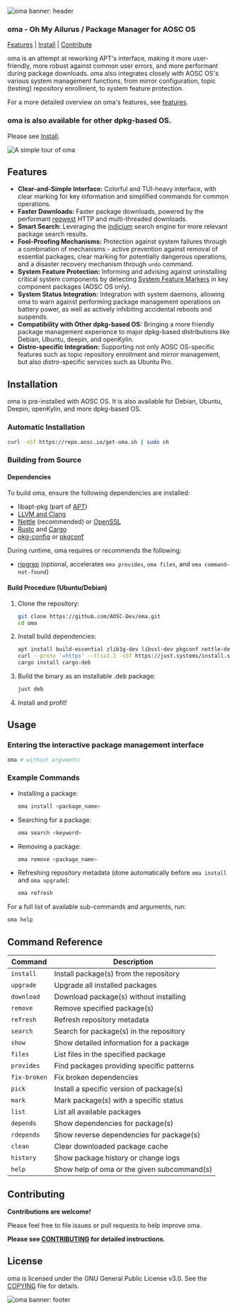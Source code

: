 ![oma banner: header](https://github.com/user-attachments/assets/f68316e1-d007-4586-a3e0-3d9a56c2dea4)

### oma - Oh My Ailurus / Package Manager for AOSC OS

[Features](#features) | [Install](#installation) | [Contribute](#contributing)

oma is an attempt at reworking APT's interface, making it more user-friendly, more robust against common user errors, and more performant during package downloads. oma also integrates closely with AOSC OS's various system management functions, from mirror configuration, topic (testing) repository enrollment, to system feature protection.

For a more detailed overview on oma's features, see [features](#Features).

### oma is also available for other dpkg-based OS.

Please see [Install](#installation).

![A simple tour of oma](/demo/tour.avif)

## Features

- **Clear-and-Simple Interface:** Colorful and TUI-heavy interface, with clear marking for key information and simplified commands for common operations.
- **Faster Downloads:** Faster package downloads, powered by the performant [reqwest](https://crates.io/crates/reqwest) HTTP and multi-threaded downloads.
- **Smart Search:** Leveraging the [indicium](https://crates.io/crates/indicium) search engine for more relevant package search results.
- **Fool-Proofing Mechanisms:** Protection against system failures through a combination of mechanisms - active prevention against removal of essential packages, clear marking for potentially dangerous operations, and a disaster recovery mechanism through `undo` command.
- **System Feature Protection:** Informing and advising against uninstalling critical system components by detecting [System Feature Markers](https://wiki.aosc.io/developer/packaging/feature-marking-guidelines/) in key component packages (AOSC OS only).
- **System Status Integration:** Integration with system daemons, allowing oma to warn against performing package management operations on battery power, as well as actively inhibiting accidental reboots and suspends.
- **Compatibility with Other dpkg-based OS:** Bringing a more friendly package management experience to major dpkg-based distributions like Debian, Ubuntu, deepin, and openKylin.
- **Distro-specific Integration:** Supporting not only AOSC OS-specific features such as topic repository enrollment and mirror management, but also distro-specific services such as Ubuntu Pro.

## Installation

oma is pre-installed with AOSC OS. It is also available for Debian, Ubuntu, Deepin, openKylin, and more dpkg-based OS.

### Automatic Installation

```bash
curl -sSf https://repo.aosc.io/get-oma.sh | sudo sh
```

### Building from Source

#### Dependencies

To build oma, ensure the following dependencies are installed:

- libapt-pkg (part of [APT](https://salsa.debian.org/apt-team/apt.git))
- [LLVM and Clang](https://llvm.org/)
- [Nettle](https://www.lysator.liu.se/~nisse/nettle/) (recommended) or [OpenSSL](https://openssl.org/)
- [Rustc](https://www.rust-lang.org/) and [Cargo](https://crates.io/)
- [pkg-config](https://www.freedesktop.org/wiki/Software/pkg-config/) or [pkgconf](http://pkgconf.org/)

During runtime, oma requires or recommends the following:

- [ripgrep](https://github.com/BurntSushi/ripgrep) (optional, accelerates `oma provides`, `oma files`, and `oma command-not-found`)

#### Build Procedure (Ubuntu/Debian)

1. Clone the repository:

   ```bash
   git clone https://github.com/AOSC-Dev/oma.git
   cd oma
   ```

2. Install build dependencies:

   ```bash
   apt install build-essential zlib1g-dev libssl-dev pkgconf nettle-dev libapt-pkg-dev curl xz-utils clang libbz2-dev liblzma-dev
   curl --proto '=https' --tlsv1.2 -sSf https://just.systems/install.sh | bash -s -- --to /usr/local/bin
   cargo install cargo-deb
   ```

3. Build the binary as an installable .deb package:

   ```bash
   just deb
   ```

4. Install and profit!

## Usage

### Entering the interactive package management interface

```bash
oma # without arguments
```

### Example Commands

- Installing a package:

  ```bash
  oma install <package_name>
  ```

- Searching for a package:

  ```bash
  oma search <keyword>
  ```
- Removing a package:

  ```bash
  oma remove <package_name>
  ```

- Refreshing repository metadata (done automatically before `oma install` and `oma upgrade`):

  ```bash
  oma refresh
  ```

For a full list of available sub-commands and arguments, run:

```bash
oma help
```

## Command Reference

| Command      | Description                                 |
| ------------ | ------------------------------------------- |
| `install`    | Install package(s) from the repository      |
| `upgrade`    | Upgrade all installed packages              |
| `download`   | Download package(s) without installing      |
| `remove`     | Remove specified package(s)                 |
| `refresh`    | Refresh repository metadata                 |
| `search`     | Search for package(s) in the repository     |
| `show`       | Show detailed information for a package     |
| `files`      | List files in the specified package         |
| `provides`   | Find packages providing specific patterns   |
| `fix-broken` | Fix broken dependencies                     |
| `pick`       | Install a specific version of package(s)    |
| `mark`       | Mark package(s) with a specific status      |
| `list`       | List all available packages                 |
| `depends`    | Show dependencies for package(s)            |
| `rdepends`   | Show reverse dependencies for package(s)    |
| `clean`      | Clear downloaded package cache              |
| `history`    | Show package history or change logs         |
| `help`       | Show help of oma or the given subcommand(s)

## Contributing

**Contributions are welcome!**

Please feel free to file issues or pull requests to help improve oma.

**Please see [CONTRIBUTING](./CONTRIBUTING.md) for detailed instructions.**

## License

oma is licensed under the GNU General Public License v3.0. See the [COPYING](./COPYING) file for details.

![oma banner: footer](https://github.com/user-attachments/assets/9bf0b9ed-6969-4bf8-b67e-3835925ce8c0)
